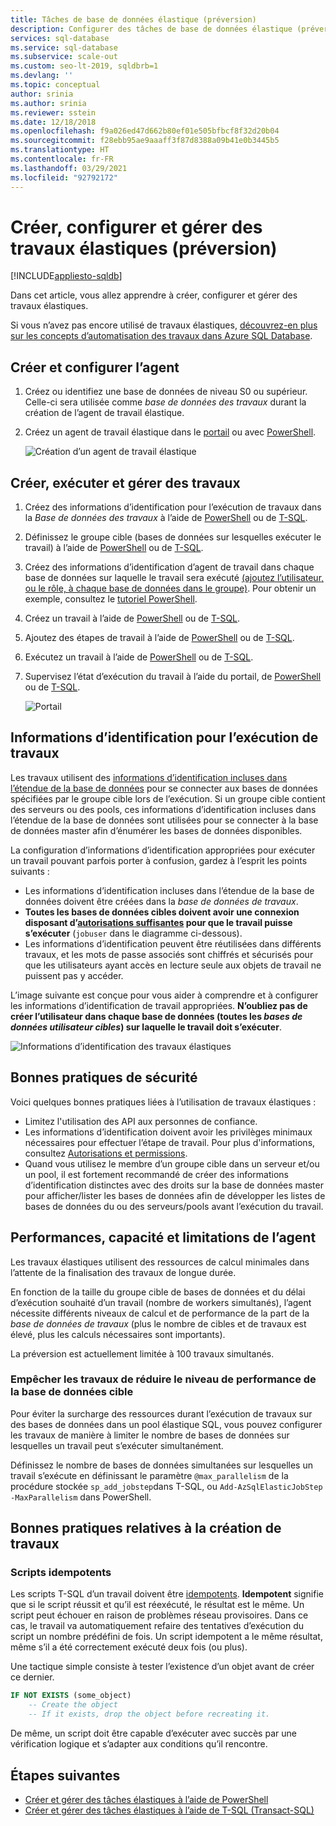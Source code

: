 ```yaml
---
title: Tâches de base de données élastique (préversion)
description: Configurer des tâches de base de données élastique (préversion) pour exécuter des scripts T-SQL (Transact-SQL) sur une ou plusieurs bases de données d'Azure SQL Database
services: sql-database
ms.service: sql-database
ms.subservice: scale-out
ms.custom: seo-lt-2019, sqldbrb=1
ms.devlang: ''
ms.topic: conceptual
author: srinia
ms.author: srinia
ms.reviewer: sstein
ms.date: 12/18/2018
ms.openlocfilehash: f9a026ed47d662b80ef01e505bfbcf8f32d20b04
ms.sourcegitcommit: f28ebb95ae9aaaff3f87d8388a09b41e0b3445b5
ms.translationtype: HT
ms.contentlocale: fr-FR
ms.lasthandoff: 03/29/2021
ms.locfileid: "92792172"
---
```

# <a name="create-configure-and-manage-elastic-jobs-preview"></a>Créer, configurer et gérer des travaux élastiques (préversion)
[!INCLUDE[appliesto-sqldb](../includes/appliesto-sqldb.md)]

Dans cet article, vous allez apprendre à créer, configurer et gérer des travaux élastiques.

Si vous n’avez pas encore utilisé de travaux élastiques, [découvrez-en plus sur les concepts d’automatisation des travaux dans Azure SQL Database](job-automation-overview.md).

## <a name="create-and-configure-the-agent"></a>Créer et configurer l’agent

1. Créez ou identifiez une base de données de niveau S0 ou supérieur. Celle-ci sera utilisée comme *base de données des travaux* durant la création de l’agent de travail élastique.
2. Créez un agent de travail élastique dans le [portail](https://portal.azure.com/#create/Microsoft.SQLElasticJobAgent) ou avec [PowerShell](elastic-jobs-powershell-create.md#create-the-elastic-job-agent).

   ![Création d’un agent de travail élastique](./media/elastic-jobs-overview/create-elastic-job-agent.png)

## <a name="create-run-and-manage-jobs"></a>Créer, exécuter et gérer des travaux

1. Créez des informations d’identification pour l’exécution de travaux dans la *Base de données des travaux* à l’aide de [PowerShell](elastic-jobs-powershell-create.md) ou de [T-SQL](elastic-jobs-tsql-create-manage.md#create-a-credential-for-job-execution).
2. Définissez le groupe cible (bases de données sur lesquelles exécuter le travail) à l’aide de [PowerShell](elastic-jobs-powershell-create.md) ou de [T-SQL](elastic-jobs-tsql-create-manage.md#create-a-target-group-servers).
3. Créez des informations d’identification d’agent de travail dans chaque base de données sur laquelle le travail sera exécuté [(ajoutez l’utilisateur, ou le rôle, à chaque base de données dans le groupe)](logins-create-manage.md). Pour obtenir un exemple, consultez le [tutoriel PowerShell](elastic-jobs-powershell-create.md).
4. Créez un travail à l’aide de [PowerShell](elastic-jobs-powershell-create.md) ou de [T-SQL](elastic-jobs-tsql-create-manage.md#deploy-new-schema-to-many-databases).
5. Ajoutez des étapes de travail à l’aide de [PowerShell](elastic-jobs-powershell-create.md) ou de [T-SQL](elastic-jobs-tsql-create-manage.md#deploy-new-schema-to-many-databases).
6. Exécutez un travail à l’aide de [PowerShell](elastic-jobs-powershell-create.md#run-the-job) ou de [T-SQL](elastic-jobs-tsql-create-manage.md#begin-unplanned-execution-of-a-job).
7. Supervisez l’état d’exécution du travail à l’aide du portail, de [PowerShell](elastic-jobs-powershell-create.md#monitor-status-of-job-executions) ou de [T-SQL](elastic-jobs-tsql-create-manage.md#monitor-job-execution-status).

   ![Portail](./media/elastic-jobs-overview/elastic-job-executions-overview.png)

## <a name="credentials-for-running-jobs"></a>Informations d’identification pour l’exécution de travaux

Les travaux utilisent des [informations d’identification incluses dans l’étendue de la base de données](/sql/t-sql/statements/create-database-scoped-credential-transact-sql) pour se connecter aux bases de données spécifiées par le groupe cible lors de l’exécution. Si un groupe cible contient des serveurs ou des pools, ces informations d’identification incluses dans l’étendue de la base de données sont utilisées pour se connecter à la base de données master afin d’énumérer les bases de données disponibles.

La configuration d’informations d’identification appropriées pour exécuter un travail pouvant parfois porter à confusion, gardez à l’esprit les points suivants :

- Les informations d’identification incluses dans l’étendue de la base de données doivent être créées dans la *base de données de travaux*.
- **Toutes les bases de données cibles doivent avoir une connexion disposant d’[autorisations suffisantes](/sql/relational-databases/security/permissions-database-engine) pour que le travail puisse s’exécuter** (`jobuser` dans le diagramme ci-dessous).
- Les informations d’identification peuvent être réutilisées dans différents travaux, et les mots de passe associés sont chiffrés et sécurisés pour que les utilisateurs ayant accès en lecture seule aux objets de travail ne puissent pas y accéder.

L’image suivante est conçue pour vous aider à comprendre et à configurer les informations d’identification de travail appropriées. **N’oubliez pas de créer l’utilisateur dans chaque base de données (toutes les *bases de données utilisateur cibles*) sur laquelle le travail doit s’exécuter**.

![Informations d’identification des travaux élastiques](./media/elastic-jobs-overview/job-credentials.png)

## <a name="security-best-practices"></a>Bonnes pratiques de sécurité

Voici quelques bonnes pratiques liées à l’utilisation de travaux élastiques :

- Limitez l'utilisation des API aux personnes de confiance.
- Les informations d’identification doivent avoir les privilèges minimaux nécessaires pour effectuer l’étape de travail. Pour plus d'informations, consultez [Autorisations et permissions](/dotnet/framework/data/adonet/sql/authorization-and-permissions-in-sql-server).
- Quand vous utilisez le membre d’un groupe cible dans un serveur et/ou un pool, il est fortement recommandé de créer des informations d’identification distinctes avec des droits sur la base de données master pour afficher/lister les bases de données afin de développer les listes de bases de données du ou des serveurs/pools avant l’exécution du travail.

## <a name="agent-performance-capacity-and-limitations"></a>Performances, capacité et limitations de l’agent

Les travaux élastiques utilisent des ressources de calcul minimales dans l’attente de la finalisation des travaux de longue durée.

En fonction de la taille du groupe cible de bases de données et du délai d’exécution souhaité d’un travail (nombre de workers simultanés), l’agent nécessite différents niveaux de calcul et de performance de la part de la *base de données de travaux* (plus le nombre de cibles et de travaux est élevé, plus les calculs nécessaires sont importants).

La préversion est actuellement limitée à 100 travaux simultanés.

### <a name="prevent-jobs-from-reducing-target-database-performance"></a>Empêcher les travaux de réduire le niveau de performance de la base de données cible

Pour éviter la surcharge des ressources durant l’exécution de travaux sur des bases de données dans un pool élastique SQL, vous pouvez configurer les travaux de manière à limiter le nombre de bases de données sur lesquelles un travail peut s’exécuter simultanément.

Définissez le nombre de bases de données simultanées sur lesquelles un travail s’exécute en définissant le paramètre `@max_parallelism` de la procédure stockée `sp_add_jobstep`dans T-SQL, ou `Add-AzSqlElasticJobStep -MaxParallelism` dans PowerShell.

## <a name="best-practices-for-creating-jobs"></a>Bonnes pratiques relatives à la création de travaux

### <a name="idempotent-scripts"></a>Scripts idempotents
Les scripts T-SQL d’un travail doivent être [idempotents](https://en.wikipedia.org/wiki/Idempotence). **Idempotent** signifie que si le script réussit et qu’il est réexécuté, le résultat est le même. Un script peut échouer en raison de problèmes réseau provisoires. Dans ce cas, le travail va automatiquement refaire des tentatives d’exécution du script un nombre prédéfini de fois. Un script idempotent a le même résultat, même s’il a été correctement exécuté deux fois (ou plus).

Une tactique simple consiste à tester l’existence d’un objet avant de créer ce dernier.


```sql
IF NOT EXISTS (some_object)
    -- Create the object
    -- If it exists, drop the object before recreating it.
```

De même, un script doit être capable d’exécuter avec succès par une vérification logique et s’adapter aux conditions qu’il rencontre.



## <a name="next-steps"></a>Étapes suivantes

- [Créer et gérer des tâches élastiques à l’aide de PowerShell](elastic-jobs-powershell-create.md)
- [Créer et gérer des tâches élastiques à l’aide de T-SQL (Transact-SQL)](elastic-jobs-tsql-create-manage.md)